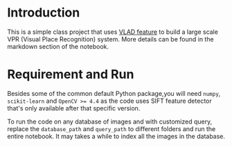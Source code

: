 # Introduction
This is a simple class project that uses [VLAD feature](https://ieeexplore.ieee.org/document/6619051) to build a large scale VPR (Visual Place Recognition) system. More details can be found in the markdown section of the notebook.

# Requirement and Run
Besides some of the common default Python package,you will need `numpy`, `scikit-learn` and `OpenCV >= 4.4` as the code uses SIFT feature detector that's only available after that specific version.

To run the code on any database of images and with customized query, replace the `database_path` and `query_path` to different folders and run the entire notebook. It may takes a while to index all the images in the database.
